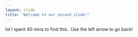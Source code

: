 ```yaml
---
layout: slide
title: "Welcome to our second slide!"
---
```

lol I spent 40 mins to find this..
Use the left arrow to go back!
